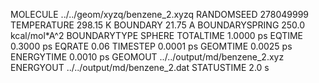 MOLECULE       ../../geom/xyzq/benzene_2.xyzq
RANDOMSEED                          278049999
TEMPERATURE                          298.15 K
BOUNDARY                              21.75 A
BOUNDARYSPRING             250.0 kcal/mol*A^2
BOUNDARYTYPE                           SPHERE
TOTALTIME                           1.0000 ps
EQTIME						 		0.3000 ps
EQRATE									 0.06
TIMESTEP                            0.0001 ps
GEOMTIME                            0.0025 ps
ENERGYTIME                          0.0010 ps
GEOMOUT           ../../output/md/benzene_2.xyz
ENERGYOUT         ../../output/md/benzene_2.dat
STATUSTIME                              2.0 s
